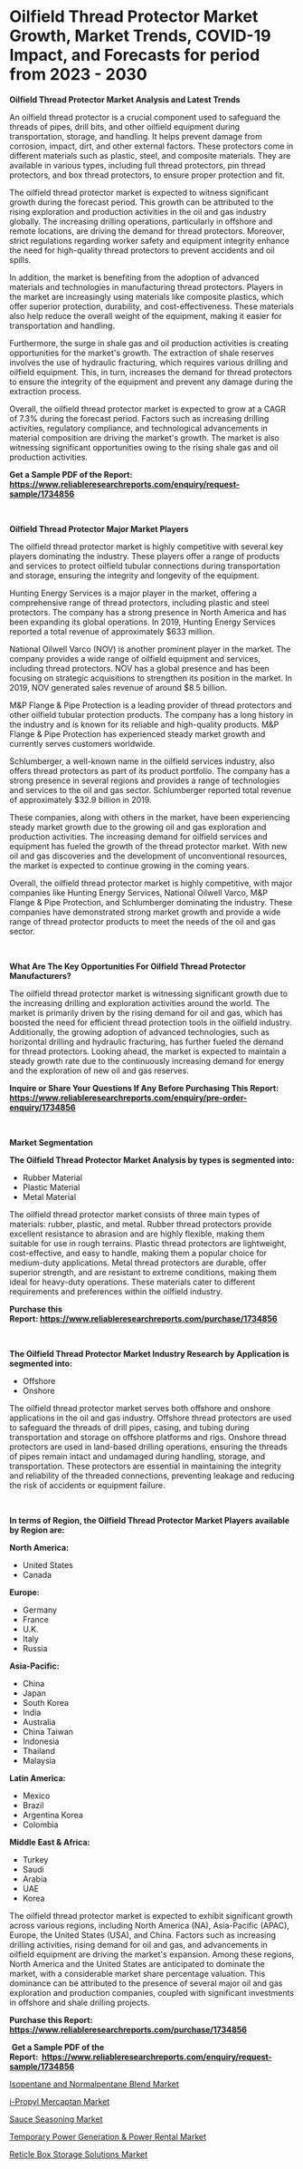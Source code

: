 <p><h1>Oilfield Thread Protector Market Growth, Market Trends, COVID-19 Impact, and Forecasts for period from 2023 - 2030</h1></p><p><strong>Oilfield Thread Protector Market Analysis and Latest Trends</strong></p>
<p><p>An oilfield thread protector is a crucial component used to safeguard the threads of pipes, drill bits, and other oilfield equipment during transportation, storage, and handling. It helps prevent damage from corrosion, impact, dirt, and other external factors. These protectors come in different materials such as plastic, steel, and composite materials. They are available in various types, including full thread protectors, pin thread protectors, and box thread protectors, to ensure proper protection and fit.</p><p>The oilfield thread protector market is expected to witness significant growth during the forecast period. This growth can be attributed to the rising exploration and production activities in the oil and gas industry globally. The increasing drilling operations, particularly in offshore and remote locations, are driving the demand for thread protectors. Moreover, strict regulations regarding worker safety and equipment integrity enhance the need for high-quality thread protectors to prevent accidents and oil spills.</p><p>In addition, the market is benefiting from the adoption of advanced materials and technologies in manufacturing thread protectors. Players in the market are increasingly using materials like composite plastics, which offer superior protection, durability, and cost-effectiveness. These materials also help reduce the overall weight of the equipment, making it easier for transportation and handling.</p><p>Furthermore, the surge in shale gas and oil production activities is creating opportunities for the market's growth. The extraction of shale reserves involves the use of hydraulic fracturing, which requires various drilling and oilfield equipment. This, in turn, increases the demand for thread protectors to ensure the integrity of the equipment and prevent any damage during the extraction process.</p><p>Overall, the oilfield thread protector market is expected to grow at a CAGR of 7.3% during the forecast period. Factors such as increasing drilling activities, regulatory compliance, and technological advancements in material composition are driving the market's growth. The market is also witnessing significant opportunities owing to the rising shale gas and oil production activities.</p></p>
<p><strong>Get a Sample PDF of the Report:&nbsp; <a href="https://www.reliableresearchreports.com/enquiry/request-sample/1734856">https://www.reliableresearchreports.com/enquiry/request-sample/1734856</a></strong></p>
<p>&nbsp;</p>
<p><strong>Oilfield Thread Protector Major Market Players</strong></p>
<p><p>The oilfield thread protector market is highly competitive with several key players dominating the industry. These players offer a range of products and services to protect oilfield tubular connections during transportation and storage, ensuring the integrity and longevity of the equipment.</p><p>Hunting Energy Services is a major player in the market, offering a comprehensive range of thread protectors, including plastic and steel protectors. The company has a strong presence in North America and has been expanding its global operations. In 2019, Hunting Energy Services reported a total revenue of approximately $633 million.</p><p>National Oilwell Varco (NOV) is another prominent player in the market. The company provides a wide range of oilfield equipment and services, including thread protectors. NOV has a global presence and has been focusing on strategic acquisitions to strengthen its position in the market. In 2019, NOV generated sales revenue of around $8.5 billion.</p><p>M&P Flange & Pipe Protection is a leading provider of thread protectors and other oilfield tubular protection products. The company has a long history in the industry and is known for its reliable and high-quality products. M&P Flange & Pipe Protection has experienced steady market growth and currently serves customers worldwide.</p><p>Schlumberger, a well-known name in the oilfield services industry, also offers thread protectors as part of its product portfolio. The company has a strong presence in several regions and provides a range of technologies and services to the oil and gas sector. Schlumberger reported total revenue of approximately $32.9 billion in 2019.</p><p>These companies, along with others in the market, have been experiencing steady market growth due to the growing oil and gas exploration and production activities. The increasing demand for oilfield services and equipment has fueled the growth of the thread protector market. With new oil and gas discoveries and the development of unconventional resources, the market is expected to continue growing in the coming years.</p><p>Overall, the oilfield thread protector market is highly competitive, with major companies like Hunting Energy Services, National Oilwell Varco, M&P Flange & Pipe Protection, and Schlumberger dominating the industry. These companies have demonstrated strong market growth and provide a wide range of thread protector products to meet the needs of the oil and gas sector.</p></p>
<p>&nbsp;</p>
<p><strong>What Are The Key Opportunities For Oilfield Thread Protector Manufacturers?</strong></p>
<p><p>The oilfield thread protector market is witnessing significant growth due to the increasing drilling and exploration activities around the world. The market is primarily driven by the rising demand for oil and gas, which has boosted the need for efficient thread protection tools in the oilfield industry. Additionally, the growing adoption of advanced technologies, such as horizontal drilling and hydraulic fracturing, has further fueled the demand for thread protectors. Looking ahead, the market is expected to maintain a steady growth rate due to the continuously increasing demand for energy and the exploration of new oil and gas reserves.</p></p>
<p><strong>Inquire or Share Your Questions If Any Before Purchasing This Report: <a href="https://www.reliableresearchreports.com/enquiry/pre-order-enquiry/1734856">https://www.reliableresearchreports.com/enquiry/pre-order-enquiry/1734856</a></strong></p>
<p>&nbsp;</p>
<p><strong>Market Segmentation</strong></p>
<p><strong>The Oilfield Thread Protector Market Analysis by types is segmented into:</strong></p>
<p><ul><li>Rubber Material</li><li>Plastic Material</li><li>Metal Material</li></ul></p>
<p><p>The oilfield thread protector market consists of three main types of materials: rubber, plastic, and metal. Rubber thread protectors provide excellent resistance to abrasion and are highly flexible, making them suitable for use in rough terrains. Plastic thread protectors are lightweight, cost-effective, and easy to handle, making them a popular choice for medium-duty applications. Metal thread protectors are durable, offer superior strength, and are resistant to extreme conditions, making them ideal for heavy-duty operations. These materials cater to different requirements and preferences within the oilfield industry.</p></p>
<p><strong>Purchase this Report:&nbsp;<a href="https://www.reliableresearchreports.com/purchase/1734856">https://www.reliableresearchreports.com/purchase/1734856</a></strong></p>
<p>&nbsp;</p>
<p><strong>The Oilfield Thread Protector Market Industry Research by Application is segmented into:</strong></p>
<p><ul><li>Offshore</li><li>Onshore</li></ul></p>
<p><p>The oilfield thread protector market serves both offshore and onshore applications in the oil and gas industry. Offshore thread protectors are used to safeguard the threads of drill pipes, casing, and tubing during transportation and storage on offshore platforms and rigs. Onshore thread protectors are used in land-based drilling operations, ensuring the threads of pipes remain intact and undamaged during handling, storage, and transportation. These protectors are essential in maintaining the integrity and reliability of the threaded connections, preventing leakage and reducing the risk of accidents or equipment failure.</p></p>
<p>&nbsp;</p>
<p><strong>In terms of Region, the Oilfield Thread Protector Market Players available by Region are:</strong></p>
<p>
    <p> <strong> North America: </strong>
        <ul>
            <li>United States</li>
            <li>Canada</li>
        </ul>
        </p> 
    <p> <strong> Europe: </strong>
        <ul>
            <li>Germany</li>
            <li>France</li>
            <li>U.K.</li>
            <li>Italy</li>
            <li>Russia</li>
        </ul>
        </p> 
    <p> <strong> Asia-Pacific: </strong>
        <ul>
            <li>China</li>
            <li>Japan</li>
            <li>South Korea</li>
            <li>India</li>
            <li>Australia</li>
            <li>China Taiwan</li>
            <li>Indonesia</li>
            <li>Thailand</li>
            <li>Malaysia</li>
        </ul>
        </p> 
    <p> <strong> Latin America: </strong>
        <ul>
            <li>Mexico</li>
            <li>Brazil</li>
            <li>Argentina Korea</li>
            <li>Colombia</li>
        </ul>
        </p> 
    <p> <strong> Middle East & Africa: </strong>
        <ul>
            <li>Turkey</li>
            <li>Saudi</li>
            <li>Arabia</li>
            <li>UAE</li>
            <li>Korea</li>
        </ul>
    </p>
    </p>
<p><p>The oilfield thread protector market is expected to exhibit significant growth across various regions, including North America (NA), Asia-Pacific (APAC), Europe, the United States (USA), and China. Factors such as increasing drilling activities, rising demand for oil and gas, and advancements in oilfield equipment are driving the market's expansion. Among these regions, North America and the United States are anticipated to dominate the market, with a considerable market share percentage valuation. This dominance can be attributed to the presence of several major oil and gas exploration and production companies, coupled with significant investments in offshore and shale drilling projects.</p></p>
<p><strong>Purchase this Report: <a href="https://www.reliableresearchreports.com/purchase/1734856">https://www.reliableresearchreports.com/purchase/1734856</a></strong></p>
<p>&nbsp;<strong>Get a Sample PDF of the Report:&nbsp;&nbsp;<a href="https://www.reliableresearchreports.com/enquiry/request-sample/1734856">https://www.reliableresearchreports.com/enquiry/request-sample/1734856</a></strong></p>
<p><strong></strong></p>
<p><p><a href="https://medium.com/@s40138378/analyzing-isopentane-and-normalpentane-blend-market-global-industry-perspective-and-forecast-2023-4224c6e84d16">Isopentane and Normalpentane Blend Market</a></p><p><a href="https://github.com/dziulagalemab/Market-Research-Report-List-1/blob/main/i-propyl-mercaptan-market.md">i-Propyl Mercaptan Market</a></p><p><a href="https://www.linkedin.com/pulse/sauce-seasoning-market-size-2023-2030-global-industrial/">Sauce Seasoning Market</a></p><p><a href="https://medium.com/@santosh99915121/temporary-power-generation-power-rental-market-report-reveals-the-latest-trends-and-growth-0262925e3a4a">Temporary Power Generation & Power Rental Market</a></p><p><a href="https://www.linkedin.com/pulse/reticle-box-storage-solutions-market-challenges-opportunities/">Reticle Box Storage Solutions Market</a></p></p>